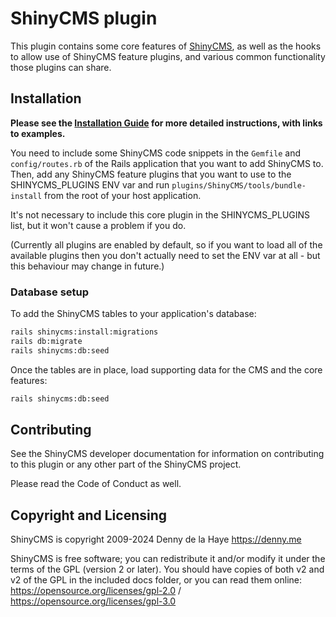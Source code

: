 # ShinyCMS plugin

This plugin contains some core features of [ShinyCMS](https://shinycms.org), as well as the hooks to allow use of ShinyCMS feature plugins, and various common functionality those plugins can share.


## Installation

**Please see the [Installation Guide](../../docs/INSTALL.md) for more detailed instructions, with links to examples.**

You need to include some ShinyCMS code snippets in the `Gemfile` and `config/routes.rb` of the Rails application that you want to add ShinyCMS to. Then, add any ShinyCMS feature plugins that you want to use to the SHINYCMS_PLUGINS ENV var and run `plugins/ShinyCMS/tools/bundle-install` from the root of your host application.

It's not necessary to include this core plugin in the SHINYCMS_PLUGINS list, but it won't cause a problem if you do.

(Currently all plugins are enabled by default, so if you want to load all of the available plugins then you don't actually need to set the ENV var at all - but this behaviour may change in future.)

### Database setup

To add the ShinyCMS tables to your application's database:
```bash
rails shinycms:install:migrations
rails db:migrate
rails shinycms:db:seed
```

Once the tables are in place, load supporting data for the CMS and the core features:
```bash
rails shinycms:db:seed
```

## Contributing

See the ShinyCMS developer documentation for information on contributing to this plugin or any other part of the ShinyCMS project.

Please read the Code of Conduct as well.


## Copyright and Licensing

ShinyCMS is copyright 2009-2024 Denny de la Haye https://denny.me

ShinyCMS is free software; you can redistribute it and/or modify it under the terms of the GPL (version 2 or later). You should have copies of both v2 and v2 of the GPL in the included docs folder, or you can read them online: https://opensource.org/licenses/gpl-2.0 / https://opensource.org/licenses/gpl-3.0
